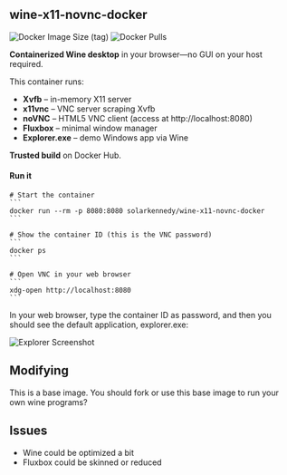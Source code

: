 ## wine-x11-novnc-docker

![Docker Image Size (tag)](https://img.shields.io/docker/image-size/solarkennedy/wine-x11-novnc-docker/latest)
![Docker Pulls](https://img.shields.io/docker/pulls/solarkennedy/wine-x11-novnc-docker)

**Containerized Wine desktop** in your browser—no GUI on your host required.

This container runs:
- **Xvfb** – in-memory X11 server
- **x11vnc** – VNC server scraping Xvfb  
- **noVNC** – HTML5 VNC client (access at http://localhost:8080)  
- **Fluxbox** – minimal window manager  
- **Explorer.exe** – demo Windows app via Wine  

**Trusted build** on Docker Hub.

#### Run it

    # Start the container
    ```
    docker run --rm -p 8080:8080 solarkennedy/wine-x11-novnc-docker
    ```

    # Show the container ID (this is the VNC password)
    ```
    docker ps
    ```

    # Open VNC in your web browser
    ```
    xdg-open http://localhost:8080
    ```


In your web browser, type the container ID as password, and then you should see the default application, explorer.exe:

![Explorer Screenshot](https://raw.githubusercontent.com/solarkennedy/wine-x11-novnc-docker/master/screenshot.png)

## Modifying

This is a base image. You should fork or use this base image to run your own wine programs?

## Issues

* Wine could be optimized a bit
* Fluxbox could be skinned or reduced
